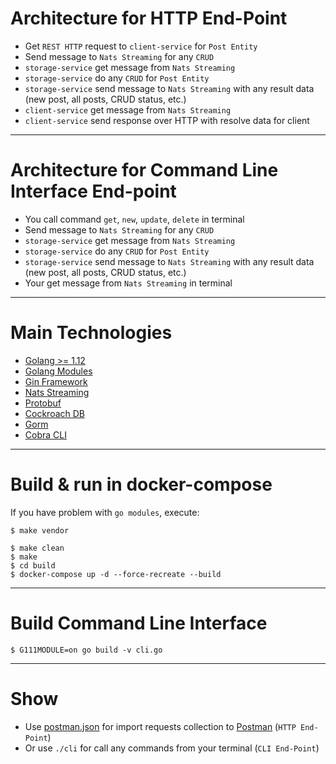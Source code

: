 # Architecture for HTTP End-Point

- Get `REST HTTP` request to `client-service` for `Post Entity`
- Send message to `Nats Streaming` for any `CRUD`
- `storage-service` get message from `Nats Streaming`
- `storage-service` do any `CRUD` for `Post Entity` 
- `storage-service` send message to `Nats Streaming` 
with any result data (new post, all posts, CRUD status, etc.)
- `client-service` get message from `Nats Streaming`
- `client-service` send response over HTTP with resolve data for client

---
# Architecture for Command Line Interface End-point

- You call command `get`, `new`, `update`, `delete` in terminal
- Send message to `Nats Streaming` for any `CRUD`
- `storage-service` get message from `Nats Streaming`
- `storage-service` do any `CRUD` for `Post Entity` 
- `storage-service` send message to `Nats Streaming` 
with any result data (new post, all posts, CRUD status, etc.)
- Your get message from `Nats Streaming` in terminal

---
# Main Technologies

- [Golang >= 1.12](https://golang.org/)
- [Golang Modules](https://github.com/golang/go/wiki/Modules)
- [Gin Framework](https://github.com/gin-gonic/gin)
- [Nats Streaming](https://nats.io/documentation/streaming/nats-streaming-quickstart/)
- [Protobuf](https://github.com/gogo/protobuf)
- [Cockroach DB](https://www.cockroachlabs.com/)
- [Gorm](http://gorm.io/docs/)
- [Cobra CLI](https://github.com/spf13/cobra)

---
# Build & run in docker-compose


If you have problem with `go modules`, execute: 
```
$ make vendor
```

```
$ make clean
$ make
$ cd build
$ docker-compose up -d --force-recreate --build
```

---
# Build Command Line Interface

```
$ G111MODULE=on go build -v cli.go
```

---
# Show

- Use [postman.json](postman.json) for import requests collection 
to [Postman](https://www.getpostman.com/) (`HTTP End-Point`)
- Or use `./cli` for call any commands from your terminal (`CLI End-Point`)